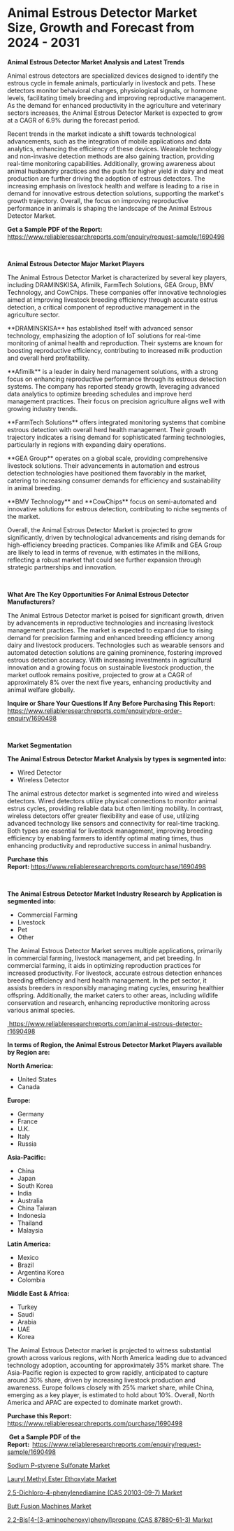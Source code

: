 <p><h1>Animal Estrous Detector Market Size, Growth and Forecast from 2024 - 2031</h1></p><p><strong>Animal Estrous Detector Market Analysis and Latest Trends</strong></p>
<p><p>Animal estrous detectors are specialized devices designed to identify the estrous cycle in female animals, particularly in livestock and pets. These detectors monitor behavioral changes, physiological signals, or hormone levels, facilitating timely breeding and improving reproductive management. As the demand for enhanced productivity in the agriculture and veterinary sectors increases, the Animal Estrous Detector Market is expected to grow at a CAGR of 6.9% during the forecast period.</p><p>Recent trends in the market indicate a shift towards technological advancements, such as the integration of mobile applications and data analytics, enhancing the efficiency of these devices. Wearable technology and non-invasive detection methods are also gaining traction, providing real-time monitoring capabilities. Additionally, growing awareness about animal husbandry practices and the push for higher yield in dairy and meat production are further driving the adoption of estrous detectors. The increasing emphasis on livestock health and welfare is leading to a rise in demand for innovative estrous detection solutions, supporting the market's growth trajectory. Overall, the focus on improving reproductive performance in animals is shaping the landscape of the Animal Estrous Detector Market.</p></p>
<p><strong>Get a Sample PDF of the Report:&nbsp;</strong> <a href="https://www.reliableresearchreports.com/enquiry/request-sample/1690498?utm_campaign=11&utm_medium=2&utm_source=Github&utm_content=ia&utm_term=17102024&utm_id=animal-estrous-detector">https://www.reliableresearchreports.com/enquiry/request-sample/1690498</a></p>
<p>&nbsp;</p>
<p><strong>Animal Estrous Detector Major Market Players</strong></p>
<p><p>The Animal Estrous Detector Market is characterized by several key players, including DRAMINSKISA, Afimilk, FarmTech Solutions, GEA Group, BMV Technology, and CowChips. These companies offer innovative technologies aimed at improving livestock breeding efficiency through accurate estrus detection, a critical component of reproductive management in the agriculture sector.</p><p>**DRAMINSKISA** has established itself with advanced sensor technology, emphasizing the adoption of IoT solutions for real-time monitoring of animal health and reproduction. Their systems are known for boosting reproductive efficiency, contributing to increased milk production and overall herd profitability.</p><p>**Afimilk** is a leader in dairy herd management solutions, with a strong focus on enhancing reproductive performance through its estrous detection systems. The company has reported steady growth, leveraging advanced data analytics to optimize breeding schedules and improve herd management practices. Their focus on precision agriculture aligns well with growing industry trends.</p><p>**FarmTech Solutions** offers integrated monitoring systems that combine estrous detection with overall herd health management. Their growth trajectory indicates a rising demand for sophisticated farming technologies, particularly in regions with expanding dairy operations.</p><p>**GEA Group** operates on a global scale, providing comprehensive livestock solutions. Their advancements in automation and estrous detection technologies have positioned them favorably in the market, catering to increasing consumer demands for efficiency and sustainability in animal breeding.</p><p>**BMV Technology** and **CowChips** focus on semi-automated and innovative solutions for estrous detection, contributing to niche segments of the market. </p><p>Overall, the Animal Estrous Detector Market is projected to grow significantly, driven by technological advancements and rising demands for high-efficiency breeding practices. Companies like Afimilk and GEA Group are likely to lead in terms of revenue, with estimates in the millions, reflecting a robust market that could see further expansion through strategic partnerships and innovation.</p></p>
<p>&nbsp;</p>
<p><strong>What Are The Key Opportunities For Animal Estrous Detector Manufacturers?</strong></p>
<p><p>The Animal Estrous Detector market is poised for significant growth, driven by advancements in reproductive technologies and increasing livestock management practices. The market is expected to expand due to rising demand for precision farming and enhanced breeding efficiency among dairy and livestock producers. Technologies such as wearable sensors and automated detection solutions are gaining prominence, fostering improved estrous detection accuracy. With increasing investments in agricultural innovation and a growing focus on sustainable livestock production, the market outlook remains positive, projected to grow at a CAGR of approximately 8% over the next five years, enhancing productivity and animal welfare globally.</p></p>
<p><strong>Inquire or Share Your Questions If Any Before Purchasing This Report:</strong> <a href="https://www.reliableresearchreports.com/enquiry/pre-order-enquiry/1690498?utm_campaign=11&utm_medium=2&utm_source=Github&utm_content=ia&utm_term=17102024&utm_id=animal-estrous-detector">https://www.reliableresearchreports.com/enquiry/pre-order-enquiry/1690498</a></p>
<p>&nbsp;</p>
<p><strong>Market Segmentation</strong></p>
<p><strong>The Animal Estrous Detector Market Analysis by types is segmented into:</strong></p>
<p><ul><li>Wired Detector</li><li>Wireless Detector</li></ul></p>
<p><p>The animal estrous detector market is segmented into wired and wireless detectors. Wired detectors utilize physical connections to monitor animal estrus cycles, providing reliable data but often limiting mobility. In contrast, wireless detectors offer greater flexibility and ease of use, utilizing advanced technology like sensors and connectivity for real-time tracking. Both types are essential for livestock management, improving breeding efficiency by enabling farmers to identify optimal mating times, thus enhancing productivity and reproductive success in animal husbandry.</p></p>
<p><strong>Purchase this Report:&nbsp;</strong><a href="https://www.reliableresearchreports.com/purchase/1690498?utm_campaign=11&utm_medium=2&utm_source=Github&utm_content=ia&utm_term=17102024&utm_id=animal-estrous-detector">https://www.reliableresearchreports.com/purchase/1690498</a></p>
<p>&nbsp;</p>
<p><strong>The Animal Estrous Detector Market Industry Research by Application is segmented into:</strong></p>
<p><ul><li>Commercial Farming</li><li>Livestock</li><li>Pet</li><li>Other</li></ul></p>
<p><p>The Animal Estrous Detector Market serves multiple applications, primarily in commercial farming, livestock management, and pet breeding. In commercial farming, it aids in optimizing reproduction practices for increased productivity. For livestock, accurate estrous detection enhances breeding efficiency and herd health management. In the pet sector, it assists breeders in responsibly managing mating cycles, ensuring healthier offspring. Additionally, the market caters to other areas, including wildlife conservation and research, enhancing reproductive monitoring across various animal species.</p></p>
<p><a href="https://www.reliableresearchreports.com/animal-estrous-detector-r1690498?utm_campaign=11&utm_medium=2&utm_source=Github&utm_content=ia&utm_term=17102024&utm_id=animal-estrous-detector">&nbsp;https://www.reliableresearchreports.com/animal-estrous-detector-r1690498</a></p>
<p><strong>In terms of Region, the Animal Estrous Detector Market Players available by Region are:</strong></p>
<p>
    <p> <strong> North America: </strong>
        <ul>
            <li>United States</li>
            <li>Canada</li>
        </ul>
        </p> 
    <p> <strong> Europe: </strong>
        <ul>
            <li>Germany</li>
            <li>France</li>
            <li>U.K.</li>
            <li>Italy</li>
            <li>Russia</li>
        </ul>
        </p> 
    <p> <strong> Asia-Pacific: </strong>
        <ul>
            <li>China</li>
            <li>Japan</li>
            <li>South Korea</li>
            <li>India</li>
            <li>Australia</li>
            <li>China Taiwan</li>
            <li>Indonesia</li>
            <li>Thailand</li>
            <li>Malaysia</li>
        </ul>
        </p> 
    <p> <strong> Latin America: </strong>
        <ul>
            <li>Mexico</li>
            <li>Brazil</li>
            <li>Argentina Korea</li>
            <li>Colombia</li>
        </ul>
        </p> 
    <p> <strong> Middle East & Africa: </strong>
        <ul>
            <li>Turkey</li>
            <li>Saudi</li>
            <li>Arabia</li>
            <li>UAE</li>
            <li>Korea</li>
        </ul>
    </p>
    </p>
<p><p>The Animal Estrous Detector market is projected to witness substantial growth across various regions, with North America leading due to advanced technology adoption, accounting for approximately 35% market share. The Asia-Pacific region is expected to grow rapidly, anticipated to capture around 30% share, driven by increasing livestock production and awareness. Europe follows closely with 25% market share, while China, emerging as a key player, is estimated to hold about 10%. Overall, North America and APAC are expected to dominate market growth.</p></p>
<p><strong>Purchase this Report: </strong><a href="https://www.reliableresearchreports.com/purchase/1690498?utm_campaign=11&utm_medium=2&utm_source=Github&utm_content=ia&utm_term=17102024&utm_id=animal-estrous-detector">https://www.reliableresearchreports.com/purchase/1690498</a></p>
<p>&nbsp;<strong>Get a Sample PDF of the Report:&nbsp;&nbsp;</strong><a href="https://www.reliableresearchreports.com/enquiry/request-sample/1690498?utm_campaign=11&utm_medium=2&utm_source=Github&utm_content=ia&utm_term=17102024&utm_id=animal-estrous-detector">https://www.reliableresearchreports.com/enquiry/request-sample/1690498</a></p>
<p><strong></strong></p>
<p><p><a href="https://www.linkedin.com/pulse/sodium-p-styrene-sulfonate-market-growth-segmentation-regional-36hmf?utm_campaign=11&utm_medium=2&utm_source=Github&utm_content=ia&utm_term=17102024&utm_id=animal-estrous-detector">Sodium P-styrene Sulfonate Market</a></p><p><a href="https://www.linkedin.com/pulse/influencing-factors-lauryl-methyl-ester-ethoxylate-market-avvtf?utm_campaign=11&utm_medium=2&utm_source=Github&utm_content=ia&utm_term=17102024&utm_id=animal-estrous-detector">Lauryl Methyl Ester Ethoxylate Market</a></p><p><a href="https://github.com/baldonopiturbeu/Market-Research-Report-List-1/blob/main/25-dichloro-4-phenylenediamine-cas-20103-09-7-market.md?utm_campaign=11&utm_medium=2&utm_source=Github&utm_content=ia&utm_term=17102024&utm_id=animal-estrous-detector">2,5-Dichloro-4-phenylenediamine (CAS 20103-09-7) Market</a></p><p><a href="https://issuu.com/reportprime-2/docs/butt-fusion-machines-market-size-20_58252516b16a6a?utm_campaign=11&utm_medium=2&utm_source=Github&utm_content=ia&utm_term=17102024&utm_id=animal-estrous-detector">Butt Fusion Machines Market</a></p><p><a href="https://github.com/ellinutterosx5/Market-Research-Report-List-1/blob/main/22-bis4-3-aminophenoxyphenylpropane-cas-87880-61-3-market.md?utm_campaign=11&utm_medium=2&utm_source=Github&utm_content=ia&utm_term=17102024&utm_id=animal-estrous-detector">2,2-Bis[4-(3-aminophenoxy)phenyl]propane (CAS 87880-61-3) Market</a></p></p>